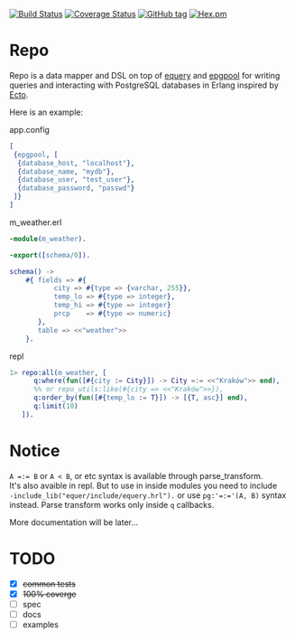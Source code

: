 [![Build Status](https://travis-ci.org/egobrain/repo.png?branch=master)](https://travis-ci.org/egobrain/repo.png?branch=master)
[![Coverage Status](https://coveralls.io/repos/github/egobrain/repo/badge.svg?branch=master)](https://coveralls.io/github/egobrain/repo?branch=master)
[![GitHub tag](https://img.shields.io/github/tag/egobrain/repo.svg)](https://github.com/egobrain/repo)
[![Hex.pm](https://img.shields.io/hexpm/v/repo.svg)](https://hex.pm/packages/repo)       

Repo
=====

Repo is a data mapper and DSL on top of [equery](https://github.com/egobrain/equery) 
and [epgpool](https://github.com/egobrain/epgpool) for writing queries and interacting with PostgreSQL databases in Erlang 
inspired by [Ecto](https://github.com/elixir-lang/ecto).

Here is an example:

app.config

```erlang
[
 {epgpool, [
  {database_host, "localhost"},
  {database_name, "mydb"},
  {database_user, "test_user"},
  {database_password, "passwd"}
 ]}
]
```

m_weather.erl

```erlang
-module(m_weather).

-export([schema/0]).

schema() ->
    #{ fields => #{
           city => #{type => {varchar, 255}},
           temp_lo => #{type => integer},
           temp_hi => #{type => integer}
           prcp    => #{type => numeric}
       },
       table => <<"weather">>
    }.
```

repl

```erlang
1> repo:all(m_weather, [
      q:where(fun([#{city := City}]) -> City =:= <<"Kraków">> end),
      %% or repo_utils:like(#{city => <<"Kraków">>}),
      q:order_by(fun([#{temp_lo := T}]) -> [{T, asc}] end),
      q:limit(10)
   ]).
```

Notice
===

```A =:= B``` or ```A < B```, or etc syntax is available through parse_transform.  
It's also avaible in repl. But to use in inside modules you need to include  
```-include_lib("equer/include/equery.hrl").``` or use ```pg:'=:='(A, B)``` syntax instead.
Parse transform works only inside ```q``` callbacks.

More documentation will be later...

TODO
===

- [x] ~~common tests~~
- [x] ~~100% coverge~~
- [ ] spec
- [ ] docs
- [ ] examples
